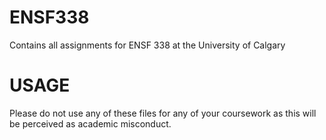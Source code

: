 # ENSF338
Contains all assignments for ENSF 338 at the University of Calgary

# USAGE 
Please do not use any of these files for any of your coursework as this will be perceived as academic misconduct.
